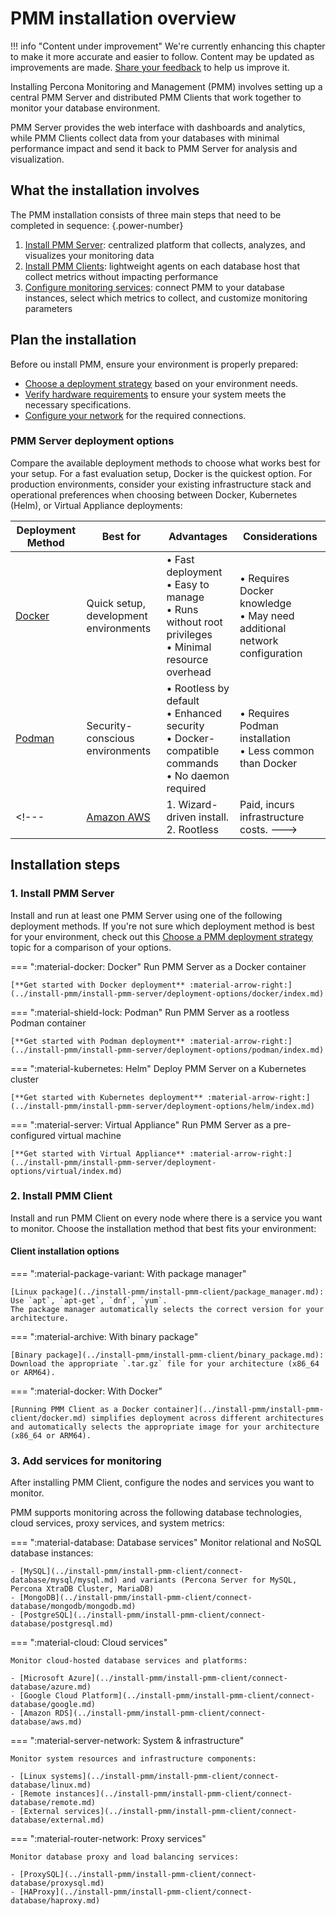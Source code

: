 # PMM installation overview

!!! info "Content under improvement"
    We're currently enhancing this chapter to make it more accurate and easier to follow. Content may be updated as improvements are made. [Share your feedback](https://docs.google.com/forms/d/1bkWACehjqlwA0AKf-qTJcXvYbOSYgze8iTPXjntqmNo/edit) to help us improve it.

Installing Percona Monitoring and Management (PMM) involves setting up a central PMM Server and distributed PMM Clients that work together to monitor your database environment. 

PMM Server provides the web interface with dashboards and analytics, while PMM Clients collect data from your databases with minimal performance impact and send it back to PMM Server for analysis and visualization.

## What the installation involves

The PMM installation consists of three main steps that need to be completed in sequence: 
{.power-number}

1. [Install PMM Server](#1-install-pmm-server): centralized platform that collects, analyzes, and visualizes your monitoring data
2. [Install PMM Clients](#2-install-pmm-client): lightweight agents on each database host that collect metrics without impacting performance
3. [Configure monitoring services](#3-add-services-for-monitoring): connect PMM to your database instances, select which metrics to collect, and customize monitoring parameters

## Plan the installation

Before ou install PMM, ensure your environment is properly prepared:

- [Choose a deployment strategy](../install-pmm/plan-pmm-installation/choose-deployment.md) based on your environment needs.
- [Verify hardware requirements](../install-pmm/plan-pmm-installation/hardware_and_system.md) to ensure your system meets the necessary specifications.
- [Configure your network](../install-pmm/plan-pmm-installation/network_and_firewall.md) for the required connections.

### PMM Server deployment options

Compare the available deployment methods to choose what works best for your setup. For a fast evaluation setup, Docker is the quickest option. For production environments, consider your existing infrastructure stack and operational preferences when choosing between Docker, Kubernetes (Helm), or Virtual Appliance deployments:

| Deployment Method | Best for | Advantages | Considerations |
|-------------------|----------|------------|----------------|
| [Docker](../install-pmm/install-pmm-server/deployment-options/docker/index.md) | Quick setup, development environments | • Fast deployment<br>• Easy to manage<br>• Runs without root privileges<br>• Minimal resource overhead | • Requires Docker knowledge<br>• May need additional network configuration |
| [Podman](../install-pmm/install-pmm-server/deployment-options/podman/index.md) | Security-conscious environments | • Rootless by default<br>• Enhanced security<br>• Docker-compatible commands<br>• No daemon required | • Requires Podman installation<br>• Less common than Docker |
<!---| [Amazon AWS](../install-pmm/install-pmm-server/deployment-options/aws/aws.md) | 1. Wizard-driven install. <br>  2. Rootless| Paid, incurs infrastructure costs. --->

## Installation steps 

### 1. Install PMM Server

Install and run at least one PMM Server using one of the following deployment methods. If you're not sure which deployment method is best for your environment, check out this [Choose a PMM deployment strategy](../install-pmm/plan-pmm-installation/choose-deployment.md) topic for a comparison of your options.

=== ":material-docker: Docker"
    Run PMM Server as a Docker container
    
    [**Get started with Docker deployment** :material-arrow-right:](../install-pmm/install-pmm-server/deployment-options/docker/index.md)

=== ":material-shield-lock: Podman"
    Run PMM Server as a rootless Podman container
    
    [**Get started with Podman deployment** :material-arrow-right:](../install-pmm/install-pmm-server/deployment-options/podman/index.md)

=== ":material-kubernetes: Helm"
    Deploy PMM Server on a Kubernetes cluster
    
    [**Get started with Kubernetes deployment** :material-arrow-right:](../install-pmm/install-pmm-server/deployment-options/helm/index.md)

=== ":material-server: Virtual Appliance"
    Run PMM Server as a pre-configured virtual machine
    
    [**Get started with Virtual Appliance** :material-arrow-right:](../install-pmm/install-pmm-server/deployment-options/virtual/index.md)

<!---=== ":material-aws: AWS Marketplace"
    Deploy PMM Server from AWS Marketplace
    
    [**Get started with AWS deployment** :material-arrow-right:](../install-pmm/install-pmm-server/deployment-options/aws/aws.md) -->

### 2. Install PMM Client

Install and run PMM Client on every node where there is a service you want to monitor. Choose the installation method that best fits your environment:

#### Client installation options

=== ":material-package-variant: With package manager"

    [Linux package](../install-pmm/install-pmm-client/package_manager.md): Use `apt`, `apt-get`, `dnf`, `yum`. 
    The package manager automatically selects the correct version for your architecture.

=== ":material-archive: With binary package"

    [Binary package](../install-pmm/install-pmm-client/binary_package.md): Download the appropriate `.tar.gz` file for your architecture (x86_64 or ARM64).

=== ":material-docker: With Docker"

    [Running PMM Client as a Docker container](../install-pmm/install-pmm-client/docker.md) simplifies deployment across different architectures and automatically selects the appropriate image for your architecture (x86_64 or ARM64).

### 3. Add services for monitoring

After installing PMM Client, configure the nodes and services you want to monitor. 

PMM supports monitoring across the following database technologies, cloud services, proxy services, and system metrics:

=== ":material-database: Database services"
    Monitor relational and NoSQL database instances:

    - [MySQL](../install-pmm/install-pmm-client/connect-database/mysql/mysql.md) and variants (Percona Server for MySQL, Percona XtraDB Cluster, MariaDB)
    - [MongoDB](../install-pmm/install-pmm-client/connect-database/mongodb/mongodb.md)
    - [PostgreSQL](../install-pmm/install-pmm-client/connect-database/postgresql.md)

=== ":material-cloud: Cloud services"

    Monitor cloud-hosted database services and platforms:

    - [Microsoft Azure](../install-pmm/install-pmm-client/connect-database/azure.md)
    - [Google Cloud Platform](../install-pmm/install-pmm-client/connect-database/google.md)
    - [Amazon RDS](../install-pmm/install-pmm-client/connect-database/aws.md) 

=== ":material-server-network: System & infrastructure"

    Monitor system resources and infrastructure components:

    - [Linux systems](../install-pmm/install-pmm-client/connect-database/linux.md)
    - [Remote instances](../install-pmm/install-pmm-client/connect-database/remote.md)
    - [External services](../install-pmm/install-pmm-client/connect-database/external.md)

=== ":material-router-network: Proxy services"

    Monitor database proxy and load balancing services:

    - [ProxySQL](../install-pmm/install-pmm-client/connect-database/proxysql.md)
    - [HAProxy](../install-pmm/install-pmm-client/connect-database/haproxy.md)
